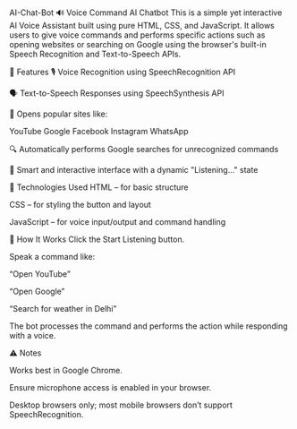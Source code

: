 AI-Chat-Bot
🔊 Voice Command AI Chatbot This is a simple yet interactive AI Voice Assistant built using pure HTML, CSS, and JavaScript. It allows users to give voice commands and performs specific actions such as opening websites or searching on Google using the browser's built-in Speech Recognition and Text-to-Speech APIs.

🚀 Features 🎙️ Voice Recognition using SpeechRecognition API

🗣️ Text-to-Speech Responses using SpeechSynthesis API

🔗 Opens popular sites like:

YouTube Google Facebook Instagram WhatsApp

🔍 Automatically performs Google searches for unrecognized commands

🧠 Smart and interactive interface with a dynamic "Listening..." state

🧪 Technologies Used HTML – for basic structure

CSS – for styling the button and layout

JavaScript – for voice input/output and command handling

🎯 How It Works Click the Start Listening button.

Speak a command like:

“Open YouTube”

“Open Google”

“Search for weather in Delhi”

The bot processes the command and performs the action while responding with a voice.

⚠️ Notes

Works best in Google Chrome.

Ensure microphone access is enabled in your browser.

Desktop browsers only; most mobile browsers don’t support SpeechRecognition.
